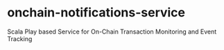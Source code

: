 # onchain-notifications-service
Scala Play based Service for On-Chain Transaction Monitoring and Event Tracking
